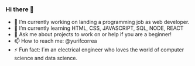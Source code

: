 ### Hi there 👋

- 🔭 I’m currently working on landing a programming job as web developer.
- 🌱 I’m currently learning HTML, CSS, JAVASCRIPT, SQL, NODE, REACT
- 💬 Ask me about projects to work on or help if you are a beginner!
- 📫 How to reach me: @yurifcorrea
- ⚡ Fun fact: I´m an electrical engineer who loves the world of computer science and data science. 

